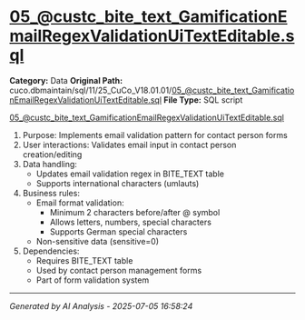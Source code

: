 # 05_@custc_bite_text_GamificationEmailRegexValidationUiTextEditable.sql

**Category:** Data
**Original Path:** cuco.dbmaintain/sql/11/25_CuCo_V18.01.01/05_@custc_bite_text_GamificationEmailRegexValidationUiTextEditable.sql
**File Type:** SQL script

05_@custc_bite_text_GamificationEmailRegexValidationUiTextEditable.sql
1. Purpose: Implements email validation pattern for contact person forms
2. User interactions: Validates email input in contact person creation/editing
3. Data handling:
   - Updates email validation regex in BITE_TEXT table
   - Supports international characters (umlauts)
4. Business rules:
   - Email format validation:
     - Minimum 2 characters before/after @ symbol
     - Allows letters, numbers, special characters
     - Supports German special characters
   - Non-sensitive data (sensitive=0)
5. Dependencies:
   - Requires BITE_TEXT table
   - Used by contact person management forms
   - Part of form validation system

---
*Generated by AI Analysis - 2025-07-05 16:58:24*
